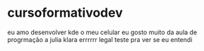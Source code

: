 # cursoformativodev
 eu amo desenvolver
kde o meu celular 
eu gosto muito da aula de progrmação
a julia klara errrrrr legal
teste pra ver se eu entendi